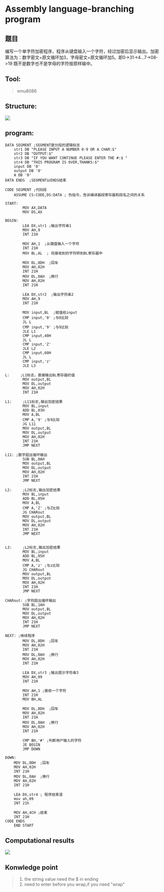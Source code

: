 # Assembly language-branching program

## 题目

编写一个单字符加密程序，程序从键盘输入一个字符，经过加密后显示输出。加密 算法为：数字密文=原文循环加3，字母密文=原文循环加5。即0->31->4...7->08->19 既不是数字也不是学母的字符按原样输中。

## Tool:

> emu8086

## Structure:

![](https://cdn.jsdelivr.net/gh/Sophon3/Figure-bed/images2021/2021202110211343823.png)

## program:

```assembly
DATA SEGMENT ;SEGMENT是分段的逻辑标志
    str1 DB "PLEASE INPUT A NUMBER 0-9 OR A CHAR:$"
    str2 DB "OUTPUT:$"
    str3 DB "IF YOU WANT CONTINUE PLEASE ENTER THE #:$ "
    str4 DB "THIS PROGRAM IS OVER,THANKS:$"
    input DB '0'
    output DB '0'
    A DB '0'
DATA ENDS  ;SEGMENT以ENDS结束

CODE SEGMENT ;代码段
    ASSUME CS:CODE,DS:DATA ; 伪指令，告诉编译器段寄存器和段名之间的关系

START: 
        MOV AX,DATA
        MOV DS,AX
        
BEGIN:
        LEA DX,str1 ;输出字符串1
        MOV AH,9
        INT 21H
        
        MOV AH,1  ;从键盘输入一个字符
        INT 21H
        MOV BL,AL  ; 将接收到的字符转到BL寄存器中
        
        MOV DL,0DH  ;回车
        MOV AH,02H
        INT 21H
        MOV DL,0AH  ;换行
        MOV AH,02H
        INT 21H

        LEA DX,str2  ;输出字符串2
        MOV AH,9
        INT 21H
        
        MOV input,BL  ;赋值给input
        CMP input,'0' ;与0比较
        JL L
        CMP input,'9' ;与9比较
        JLE L1
        CMP input,40H
        JL L
        CMP input,'Z'
        JLE L2
        CMP input,60H
        JL L
        CMP input,'z'
        JLE L3

L:     ;L1标志，直接输出BL寄存器的值
        MOV output,BL
        MOV DL,output
        MOV AH,02H
        INT 21H     

L1:     ;L11标志,输出加密结果
        MOV BL,input
        ADD BL,03H
        MOV A,BL
        CMP A,'9' ;与9比较
        JG L11
        MOV output,BL
        MOV DL,output
        MOV AH,02H
        INT 21H
        JMP NEXT

L11: ;数字超出循环输出
        SUB BL,0AH
        MOV output,BL
        MOV DL,output
        MOV AH,02H
        INT 21H
        JMP NEXT

L2:     ;L2标志,输出加密结果
        MOV BL,input
        ADD BL,05H
        MOV A,BL
        CMP A,'Z' ;与Z比较
        JG CHARout
        MOV output,BL
        MOV DL,output
        MOV AH,02H
        INT 21H
        JMP NEXT


L3:     ;L2标志,输出加密结果
        MOV BL,input
        ADD BL,05H
        MOV A,BL
        CMP A,'z' ;与z比较
        JG CHARout
        MOV output,BL
        MOV DL,output
        MOV AH,02H
        INT 21H
        JMP NEXT

CHARout: ;字符超出循环输出
        SUB BL,1AH
        MOV output,BL
        MOV DL,output
        MOV AH,02H
        INT 21H
        JMP NEXT

NEXT: ;继续程序
        MOV DL,0DH  ;回车
        MOV AH,02H
        INT 21H
        MOV DL,0AH  ;换行
        MOV AH,02H
        INT 21H

        LEA DX,str3 ;输出提示字符串3
        MOV AH,09
        INT 21H
        
        MOV AH,1 ;接收一个字符
        INT 21H
        MOV BH,AL

        MOV DL,0DH  ;回车
        MOV AH,02H
        INT 21H
        MOV DL,0AH  ;换行
        MOV AH,02H
        INT 21H

        CMP BH,'#' ;判断用户输入的字符
        JE BEGIN
        JMP DOWN
    
DOWN:
    MOV DL,0DH  ;回车
    MOV AH,02H
    INT 21H
    MOV DL,0AH  ;换行
    MOV AH,02H
    INT 21H
    
    LEA DX,str4 ; 程序结束语
    mov ah,09
    INT 21h
    
    MOV AH,4CH ;结束
    INT 21H
CODE ENDS
    END START
```

## Computational results

![](https://cdn.jsdelivr.net/gh/Sophon3/Figure-bed/images2021/2021202110202149102.png)

## Konwledge point

>1. the string value need the $ in ending
>2. need to enter before you wrap,if you need "wrap"
>
>
